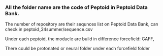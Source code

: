 ### All the folder name are the code of Peptoid in Peptoid Data Bank.
The number of repository are their sequnces list on Peptoid Data Bank, can check in peptoid_24summer/sequence.csv

Under each peptoid, the moducle are build in difference forcefield: GAFF, 

There could be protonated or neural folder under each forcefield folder


